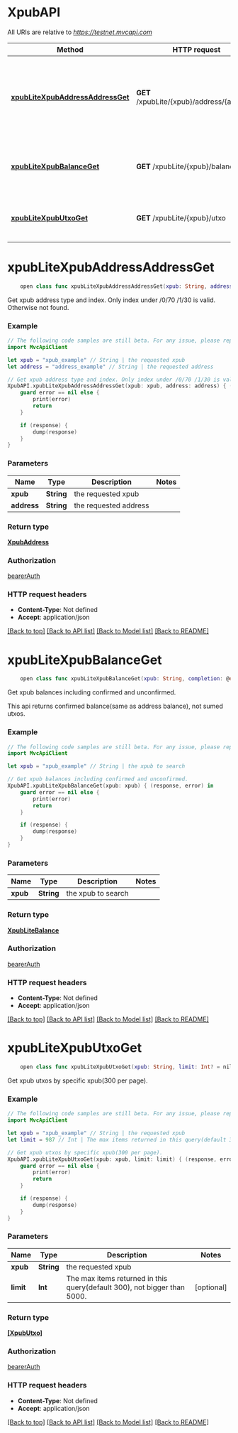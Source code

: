 # XpubAPI

All URIs are relative to *https://testnet.mvcapi.com*

Method | HTTP request | Description
------------- | ------------- | -------------
[**xpubLiteXpubAddressAddressGet**](XpubAPI.md#xpublitexpubaddressaddressget) | **GET** /xpubLite/{xpub}/address/{address} | Get xpub address type and index. Only index under /0/70 /1/30 is valid. Otherwise not found.
[**xpubLiteXpubBalanceGet**](XpubAPI.md#xpublitexpubbalanceget) | **GET** /xpubLite/{xpub}/balance | Get xpub balances including confirmed and unconfirmed.
[**xpubLiteXpubUtxoGet**](XpubAPI.md#xpublitexpubutxoget) | **GET** /xpubLite/{xpub}/utxo | Get xpub utxos by specific xpub(300 per page).


# **xpubLiteXpubAddressAddressGet**
```swift
    open class func xpubLiteXpubAddressAddressGet(xpub: String, address: String, completion: @escaping (_ data: XpubAddress?, _ error: Error?) -> Void)
```

Get xpub address type and index. Only index under /0/70 /1/30 is valid. Otherwise not found.

### Example 
```swift
// The following code samples are still beta. For any issue, please report via http://github.com/OpenAPITools/openapi-generator/issues/new
import MvcApiClient

let xpub = "xpub_example" // String | the requested xpub
let address = "address_example" // String | the requested address

// Get xpub address type and index. Only index under /0/70 /1/30 is valid. Otherwise not found.
XpubAPI.xpubLiteXpubAddressAddressGet(xpub: xpub, address: address) { (response, error) in
    guard error == nil else {
        print(error)
        return
    }

    if (response) {
        dump(response)
    }
}
```

### Parameters

Name | Type | Description  | Notes
------------- | ------------- | ------------- | -------------
 **xpub** | **String** | the requested xpub | 
 **address** | **String** | the requested address | 

### Return type

[**XpubAddress**](XpubAddress.md)

### Authorization

[bearerAuth](../README.md#bearerAuth)

### HTTP request headers

 - **Content-Type**: Not defined
 - **Accept**: application/json

[[Back to top]](#) [[Back to API list]](../README.md#documentation-for-api-endpoints) [[Back to Model list]](../README.md#documentation-for-models) [[Back to README]](../README.md)

# **xpubLiteXpubBalanceGet**
```swift
    open class func xpubLiteXpubBalanceGet(xpub: String, completion: @escaping (_ data: XpubLiteBalance?, _ error: Error?) -> Void)
```

Get xpub balances including confirmed and unconfirmed.

This api returns confirmed balance(same as address balance), not sumed utxos.

### Example 
```swift
// The following code samples are still beta. For any issue, please report via http://github.com/OpenAPITools/openapi-generator/issues/new
import MvcApiClient

let xpub = "xpub_example" // String | the xpub to search

// Get xpub balances including confirmed and unconfirmed.
XpubAPI.xpubLiteXpubBalanceGet(xpub: xpub) { (response, error) in
    guard error == nil else {
        print(error)
        return
    }

    if (response) {
        dump(response)
    }
}
```

### Parameters

Name | Type | Description  | Notes
------------- | ------------- | ------------- | -------------
 **xpub** | **String** | the xpub to search | 

### Return type

[**XpubLiteBalance**](XpubLiteBalance.md)

### Authorization

[bearerAuth](../README.md#bearerAuth)

### HTTP request headers

 - **Content-Type**: Not defined
 - **Accept**: application/json

[[Back to top]](#) [[Back to API list]](../README.md#documentation-for-api-endpoints) [[Back to Model list]](../README.md#documentation-for-models) [[Back to README]](../README.md)

# **xpubLiteXpubUtxoGet**
```swift
    open class func xpubLiteXpubUtxoGet(xpub: String, limit: Int? = nil, completion: @escaping (_ data: [XpubUtxo]?, _ error: Error?) -> Void)
```

Get xpub utxos by specific xpub(300 per page).

### Example 
```swift
// The following code samples are still beta. For any issue, please report via http://github.com/OpenAPITools/openapi-generator/issues/new
import MvcApiClient

let xpub = "xpub_example" // String | the requested xpub
let limit = 987 // Int | The max items returned in this query(default 300), not bigger than 5000. (optional)

// Get xpub utxos by specific xpub(300 per page).
XpubAPI.xpubLiteXpubUtxoGet(xpub: xpub, limit: limit) { (response, error) in
    guard error == nil else {
        print(error)
        return
    }

    if (response) {
        dump(response)
    }
}
```

### Parameters

Name | Type | Description  | Notes
------------- | ------------- | ------------- | -------------
 **xpub** | **String** | the requested xpub | 
 **limit** | **Int** | The max items returned in this query(default 300), not bigger than 5000. | [optional] 

### Return type

[**[XpubUtxo]**](XpubUtxo.md)

### Authorization

[bearerAuth](../README.md#bearerAuth)

### HTTP request headers

 - **Content-Type**: Not defined
 - **Accept**: application/json

[[Back to top]](#) [[Back to API list]](../README.md#documentation-for-api-endpoints) [[Back to Model list]](../README.md#documentation-for-models) [[Back to README]](../README.md)

